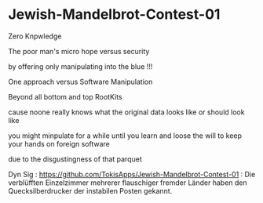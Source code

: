 # Jewish-Mandelbrot-Contest-01

Zero Knpwledge

The poor man's micro hope versus security

by offering only manipulating into the blue !!!

One approach versus Software Manipulation

Beyond all bottom and top RootKits

cause noone really knows what the original data looks like or should look like

you might minpulate for a while until you learn and loose the will to keep your hands on foreign software

due to the disgustingness of that parquet


Dyn Sig : https://github.com/TokisApps/Jewish-Mandelbrot-Contest-01 : Die verblüfften Einzelzimmer mehrerer flauschiger fremder Länder haben den Quecksilberdrucker der instabilen Posten gekannt.


